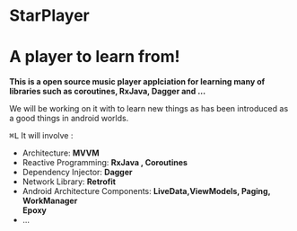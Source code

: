 # StarPlayer
# A player to learn from!  #

**This is a open source music player applciation for learning many of libraries such as coroutines, RxJava, Dagger and ...**

We will be working on it with to learn new things as has been introduced as a good things in android worlds.

<kbd>⌘L</kbd>
It will involve :  
   * Architecture: **MVVM**    
   * Reactive Programming: **RxJava , Coroutines**  
   * Dependency Injector: **Dagger**  
   * Network Library: **Retrofit**  
   * Android Architecture Components: **LiveData,ViewModels, Paging, WorkManager**  
   **Epoxy**  
   * ...

